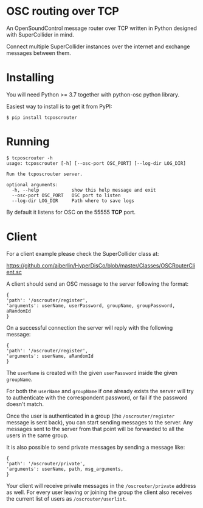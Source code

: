 # OSC routing over TCP

An OpenSoundControl message router over TCP written in Python designed with SuperCollider in mind.

Connect multiple SuperCollider instances over the internet and exchange messages between them.

# Installing 

You will need Python >= 3.7 together with python-osc python library.

Easiest way to install is to get it from PyPI:

```
$ pip install tcposcrouter
```

# Running

```
$ tcposcrouter -h
usage: tcposcrouter [-h] [--osc-port OSC_PORT] [--log-dir LOG_DIR]

Run the tcposcrouter server.

optional arguments:
  -h, --help            show this help message and exit
  --osc-port OSC_PORT   OSC port to listen
  --log-dir LOG_DIR     Path where to save logs
```

By default it listens for OSC on the 55555 **TCP** port.

# Client

For a client example please check the SuperCollider class at:

https://github.com/aiberlin/HyperDisCo/blob/master/Classes/OSCRouterClient.sc

A client should send an OSC message to the server following the format:

```
{
'path': '/oscrouter/register',
'arguments': userName, userPassword, groupName, groupPassword, aRandomId
}
```

On a successful connection the server will reply with the following message:

```
{
'path': '/oscrouter/register',
'arguments': userName, aRandomId
}
```

The `userName` is created with the given `userPassword` inside the given `groupName`. 

For both the `userName` and `groupName` if one already exists the server will try to authenticate with the correspondent password, or fail if the password doesn't match.

Once the user is authenticated in a group (the `/oscrouter/register` message is sent back), you can start sending messages to the server. Any messages sent to the server from that point will be forwarded to all the users in the same group. 

It is also possible to send private messages by sending a message like:

```
{
'path': '/oscrouter/private',
'arguments': userName, path, msg_arguments,
}
```

Your client will receive private messages in the `/oscrouter/private` address as well. For every user leaving or joining the group the client also receives the current list of users as `/oscrouter/userlist`.
